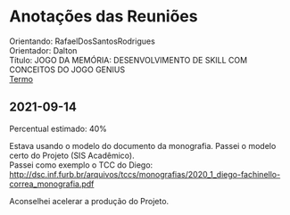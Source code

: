 # Anotações das Reuniões

Orientando: RafaelDosSantosRodrigues  
Orientador: Dalton  
Título: JOGO DA MEMÓRIA: DESENVOLVIMENTO DE SKILL COM CONCEITOS DO JOGO GENIUS  
[Termo](RafaelDosSantosRodrigues_2021-08-13_Termo.pdf "Termo")  

## 2021-09-14

Percentual estimado: 40%

Estava usando o modelo do documento da monografia. Passei o modelo certo do Projeto (SIS Acadêmico).  
Passei como exemplo o TCC do Diego: <http://dsc.inf.furb.br/arquivos/tccs/monografias/2020_1_diego-fachinello-correa_monografia.pdf>  

Aconselhei acelerar a produção do Projeto.

